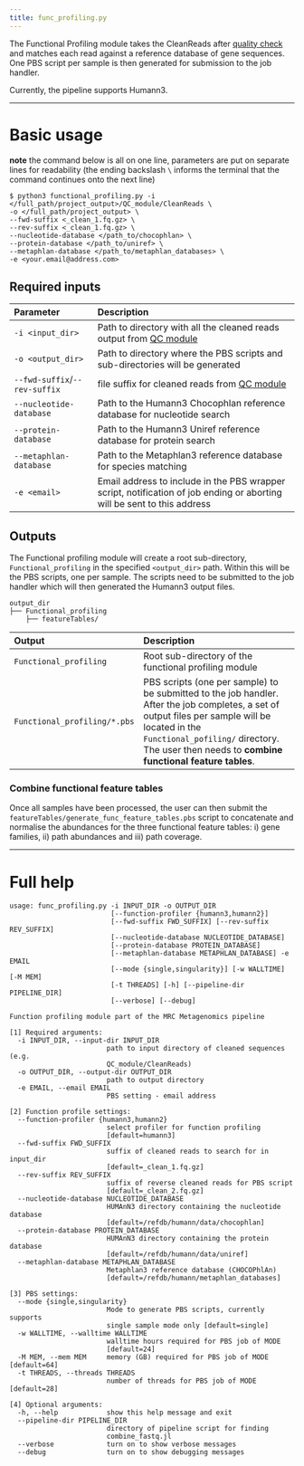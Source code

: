 ```yaml
---
title: func_profiling.py
---
```


The Functional Profiling module takes the CleanReads after [quality check](../qc_module) and matches each read against a reference database of gene sequences. One PBS script per sample is then generated for submission to the job handler.

Currently, the pipeline supports Humann3.

***

# Basic usage

**note** the command below is all on one line, parameters are put on separate lines for readability (the ending backslash `\` informs the terminal that the command continues onto the next line)
```
$ python3 functional_profiling.py -i </full_path/project_output>/QC_module/CleanReads \
-o </full_path/project_output> \
--fwd-suffix <_clean_1.fq.gz> \
--rev-suffix <_clean_1.fq.gz> \
--nucleotide-database </path_to/chocophlan> \
--protein-database </path_to/uniref> \
--metaphlan-database </path_to/metaphlan_databases> \
-e <your.email@address.com>
```

## Required inputs

| Parameter | Description |
|:----------|:------------|
| `-i <input_dir>` | Path to directory with all the cleaned reads output from [QC module](../qc_module) |
| `-o <output_dir>` | Path to directory where the PBS scripts and sub-directories will be generated |
| `--fwd-suffix`/`--rev-suffix` | file suffix for cleaned reads from [QC module](../qc_module) |
| `--nucleotide-database` | Path to the Humann3 Chocophlan reference database for nucleotide search |
| `--protein-database` | Path to the Humann3 Uniref reference database for protein search |
| `--metaphlan-database` | Path to the Metaphlan3 reference database for species matching |
| `-e <email>` | Email address to include in the PBS wrapper script, notification of job ending or aborting will be sent to this address |


## Outputs

The Functional profiling module will create a root sub-directory, `Functional_profiling` in the specified `<output_dir>` path. Within this will be the PBS scripts, one per sample. The scripts need to be submitted to the job handler which will then generated the Humann3 output files. 

```
output_dir
├── Functional_profiling
    ├── featureTables/
```

| Output | Description |
|:---------|:-------------|
| `Functional_profiling` | Root sub-directory of the functional profiling module |
| `Functional_profiling/*.pbs` |  PBS scripts (one per sample) to be submitted to the job handler. After the job completes, a set of output files per sample will be located in the `Functional_pofiling/` directory. The user then needs to **combine functional feature tables**. |


### Combine functional feature tables

Once all samples have been processed, the user can then submit the `featureTables/generate_func_feature_tables.pbs` script to concatenate and normalise the abundances for the three functional feature tables: i) gene families, ii) path abundances and iii) path coverage.



***

# Full help

```
usage: func_profiling.py -i INPUT_DIR -o OUTPUT_DIR
                         [--function-profiler {humann3,humann2}]
                         [--fwd-suffix FWD_SUFFIX] [--rev-suffix REV_SUFFIX]
                         [--nucleotide-database NUCLEOTIDE_DATABASE]
                         [--protein-database PROTEIN_DATABASE]
                         [--metaphlan-database METAPHLAN_DATABASE] -e EMAIL
                         [--mode {single,singularity}] [-w WALLTIME] [-M MEM]
                         [-t THREADS] [-h] [--pipeline-dir PIPELINE_DIR]
                         [--verbose] [--debug]

Function profiling module part of the MRC Metagenomics pipeline

[1] Required arguments:
  -i INPUT_DIR, --input-dir INPUT_DIR
                        path to input directory of cleaned sequences (e.g.
                        QC_module/CleanReads)
  -o OUTPUT_DIR, --output-dir OUTPUT_DIR
                        path to output directory
  -e EMAIL, --email EMAIL
                        PBS setting - email address

[2] Function profile settings:
  --function-profiler {humann3,humann2}
                        select profiler for function profiling
                        [default=humann3]
  --fwd-suffix FWD_SUFFIX
                        suffix of cleaned reads to search for in input_dir
                        [default=_clean_1.fq.gz]
  --rev-suffix REV_SUFFIX
                        suffix of reverse cleaned reads for PBS script
                        [default=_clean_2.fq.gz]
  --nucleotide-database NUCLEOTIDE_DATABASE
                        HUMAnN3 directory containing the nucleotide database
                        [default=/refdb/humann/data/chocophlan]
  --protein-database PROTEIN_DATABASE
                        HUMAnN3 directory containing the protein database
                        [default=/refdb/humann/data/uniref]
  --metaphlan-database METAPHLAN_DATABASE
                        Metaphlan3 reference database (CHOCOPhlAn)
                        [default=/refdb/humann/metaphlan_databases]

[3] PBS settings:
  --mode {single,singularity}
                        Mode to generate PBS scripts, currently supports
                        single sample mode only [default=single]
  -w WALLTIME, --walltime WALLTIME
                        walltime hours required for PBS job of MODE
                        [default=24]
  -M MEM, --mem MEM     memory (GB) required for PBS job of MODE [default=64]
  -t THREADS, --threads THREADS
                        number of threads for PBS job of MODE [default=28]

[4] Optional arguments:
  -h, --help            show this help message and exit
  --pipeline-dir PIPELINE_DIR
                        directory of pipeline script for finding
                        combine_fastq.jl
  --verbose             turn on to show verbose messages
  --debug               turn on to show debugging messages

````
